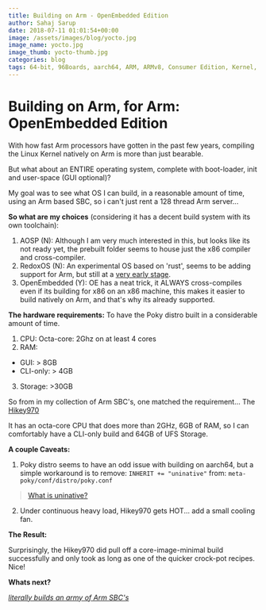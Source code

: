 ```yaml
---
title: Building on Arm - OpenEmbedded Edition
author: Sahaj Sarup
date: 2018-07-11 01:01:54+00:00
image: /assets/images/blog/yocto.jpg
image_name: yocto.jpg
image_thumb: yocto-thumb.jpg
categories: blog
tags: 64-bit, 96Boards, aarch64, ARM, ARMv8, Consumer Edition, Kernel, Linux, hikey, hikey970, yocto, openembedded, morty, oe
---
```


# Building on Arm, for Arm: OpenEmbedded Edition

With how fast Arm processors have gotten in the past few years, compiling the Linux Kernel natively on Arm is more than just bearable.

But what about an ENTIRE operating system, complete with boot-loader, init and user-space (GUI optional)?

My goal was to see what OS I can build, in a reasonable amount of time, using an Arm based SBC, so i can't just rent a 128 thread Arm server...

**So what are my choices** (considering it has a decent build system with its own toolchain):
1. AOSP (N): Although I am very much interested in this, but looks like its not ready yet, the prebuilt folder seems to house just the x86 compiler and cross-compiler.
2. RedoxOS (N): An experimental OS based on 'rust', seems to be adding support for Arm, but still at a [very early stage](https://www.redox-os.org/rsoc/#aarch64).
3. OpenEmbedded (Y): OE has a neat trick, it ALWAYS cross-compiles even if its building for x86 on an x86 machine, this makes it easier to build natively on Arm, and that's why its already supported.

**The hardware requirements:** To have the Poky distro built in a considerable amount of time.
1. CPU: Octa-core: 2Ghz on at least 4 cores
2. RAM:
  - GUI: > 8GB
  - CLI-only: > 4GB
3. Storage: >30GB

So from in my collection of Arm SBC's, one matched the requirement... The [Hikey970](https://www.96boards.org/product/hikey970/)

It has an octa-core CPU that does more than 2GHz, 6GB of RAM, so I can comfortably have a CLI-only build and 64GB of UFS Storage.

**A couple Caveats:**
1. Poky distro seems to have an odd issue with building on aarch64, but a simple workaround is to remove: ```INHERIT += "uninative"``` from: ```meta-poky/conf/distro/poky.conf```
> [What is uninative?](https://www.yoctoproject.org/docs/2.5/ref-manual/ref-manual.html#ref-classes-uninative)

2. Under continuous heavy load, Hikey970 gets HOT... add a small cooling fan.

**The Result:**

Surprisingly, the Hikey970 did pull off a core-image-minimal build successfully and only took as long as one of the quicker crock-pot recipes. Nice!


**Whats next?**

[*literally builds an army of Arm SBC's*](https://www.instagram.com/p/Bk_CNI_AQ6U/?hl=en&taken-by=ric_96)
